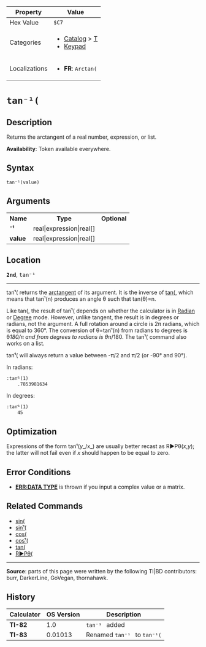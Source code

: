 | Property      | Value |
|---------------|-------|
| Hex Value     | `$C7`|
| Categories    | <ul><li>[Catalog](<../categories/Catalog.md>) > [T](<../categories/Catalog.md#T>)</li><li>[Keypad](<../categories/Keypad.md>)</li></ul> |
| Localizations | <ul><li><b>FR</b>: `Arctan(`</li></ul> |

# `tan⁻¹(`

## Description
Returns the arctangent of a real number, expression, or list.


<b>Availability</b>: Token available everywhere.

## Syntax
`tan⁻¹(value)`

## Arguments
<table>
<tr><th>Name</th><th>Type</th><th>Optional</th></tr>

<tr><td><b>⁻¹</b></td><td>real|expression|real[]</td><td></td></tr>

<tr><td><b>value</b></td><td>real|expression|real[]</td><td></td></tr>

</table>

## Location
<tt><kbd><b>2nd</b></kbd></tt>, <kbd>tan⁻¹</kbd>
<hr>

tanֿ¹( returns the [arctangent](https://mathworld.wolfram.com/InverseTangent.html) of its argument. It is the inverse of [tan(](tan\(.md), which means that tanֿ¹(n) produces an angle θ such that tan(θ)=n.

Like tan(, the result of tanֿ¹( depends on whether the calculator is in [Radian](radian-mode) or [Degree](degree-mode) mode. However, unlike tangent, the result is in degrees or radians, not the argument. A full rotation around a circle is 2π radians, which is equal to 360°. The conversion of θ=tanֿ¹(n) from radians to degrees is θ*180/π and from degrees to radians is θ*π/180. The tanֿ¹( command also works on a list.

tanֿ¹( will always return a value between -π/2 and π/2 (or -90° and 90°).

In radians:

```ti-basic
:tanֿ¹(1)
    .7853981634
```

  
In degrees:

```ti-basic
:tanֿ¹(1)
    45
```

## Optimization

Expressions of the form tanֿ¹(_y__/x_) are usually better recast as R►Pθ(_x_,_y_); the latter will not fail even if _x_ should happen to be equal to zero.

## Error Conditions

*   **[ERR:DATA TYPE](errors#datatype)** is thrown if you input a complex value or a matrix.

## Related Commands

*   [sin(](sin\(.md)
*   [sinֿ¹(](sinֿ¹\(.md)
*   [cos(](cos\(.md)
*   [cosֿ¹(](cosֿ¹\(.md)
*   [tan(](tan\(.md)
*   [R►Pθ(](R►Pθ\(.md)

* * *

**Source**: parts of this page were written by the following TI|BD contributors: burr, DarkerLine, GoVegan, thornahawk.

## History
| Calculator | OS Version | Description |
|------------|------------|-------------|
| <b>TI-82</b> | 1.0 | `tan⁻¹ ` added |
| <b>TI-83</b> | 0.01013 | Renamed `tan⁻¹ ` to `tan⁻¹(`


